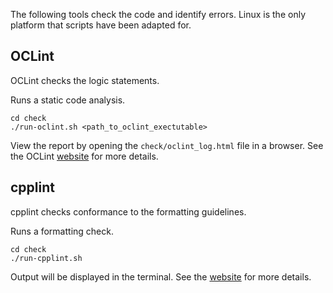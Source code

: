 The following tools check the code and identify errors. Linux is the only
platform that scripts have been adapted for.

## OCLint
OCLint checks the logic statements.

Runs a static code analysis.
```
cd check
./run-oclint.sh <path_to_oclint_exectutable>
```

View the report by opening the `check/oclint_log.html` file in a browser. See
the OCLint [website](http://oclint.org/) for more details.

## cpplint
cpplint checks conformance to the formatting guidelines.

Runs a formatting check.
```
cd check
./run-cpplint.sh
```

Output will be displayed in the terminal. See the
[website](https://google.github.io/styleguide/cppguide.html) for more details.
